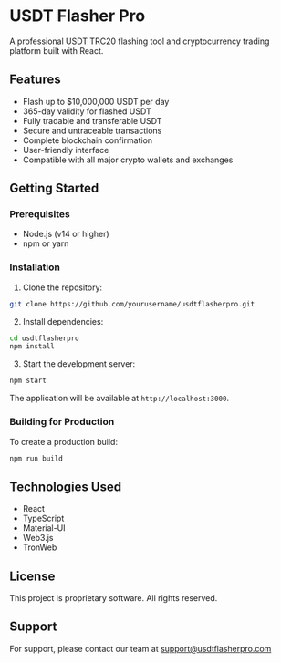 # USDT Flasher Pro

A professional USDT TRC20 flashing tool and cryptocurrency trading platform built with React.

## Features

- Flash up to $10,000,000 USDT per day
- 365-day validity for flashed USDT
- Fully tradable and transferable USDT
- Secure and untraceable transactions
- Complete blockchain confirmation
- User-friendly interface
- Compatible with all major crypto wallets and exchanges

## Getting Started

### Prerequisites

- Node.js (v14 or higher)
- npm or yarn

### Installation

1. Clone the repository:
```bash
git clone https://github.com/yourusername/usdtflasherpro.git
```

2. Install dependencies:
```bash
cd usdtflasherpro
npm install
```

3. Start the development server:
```bash
npm start
```

The application will be available at `http://localhost:3000`.

### Building for Production

To create a production build:

```bash
npm run build
```

## Technologies Used

- React
- TypeScript
- Material-UI
- Web3.js
- TronWeb

## License

This project is proprietary software. All rights reserved.

## Support

For support, please contact our team at support@usdtflasherpro.com
